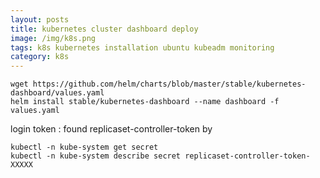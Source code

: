 ```yaml
---
layout: posts
title: kubernetes cluster dashboard deploy
image: /img/k8s.png
tags: k8s kubernetes installation ubuntu kubeadm monitoring
category: k8s
---
```


```
wget https://github.com/helm/charts/blob/master/stable/kubernetes-dashboard/values.yaml
helm install stable/kubernetes-dashboard --name dashboard -f values.yaml
```

login token :
found replicaset-controller-token by
```
kubectl -n kube-system get secret
kubectl -n kube-system describe secret replicaset-controller-token-XXXXX
```
